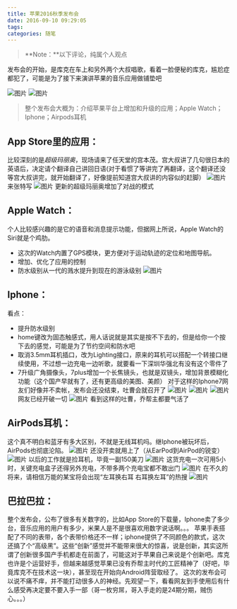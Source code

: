 ```yaml
---
title: 苹果2016秋季发布会
date: 2016-09-10 09:29:05
tags:
categories: 随笔
---
```


> **Note：**以下评论，纯属个人观点

发布会的开始，是库克在车上和另外两个大叔唱歌，看着一脸便秘的库克，尴尬症都犯了，可能是为了接下来演讲苹果的音乐应用做铺垫吧

<!--more-->

![图片](http://ocww00tfq.bkt.clouddn.com/conference/apple/2016/2)
![图片](http://ocww00tfq.bkt.clouddn.com/conference/apple/2016/3)

> 整个发布会大概为：介绍苹果平台上增加和升级的应用；Apple Watch；Iphone；Airpods耳机

## App Store里的应用：
比较深刻的是*超级玛丽奥*，现场请来了任天堂的宫本茂。宫大叔讲了几句很日本的英语后，决定请个翻译自己讲回日语(对于看惯了等讲完了再翻译，这个翻译还没等宫大叔讲完，就开始翻译了，好像提前知道宫大叔讲的内容似的赶脚）
![图片](http://ocww00tfq.bkt.clouddn.com/conference/apple/2016/4)
来张特写
![图片](http://ocww00tfq.bkt.clouddn.com/conference/apple/2016/5)
更新的超级玛丽奥增加了对战的模式

## Apple Watch：
个人比较感兴趣的是它的语音和消息提示功能，但据网上所说，Apple Watch的Siri就是个鸡肋。
- 这次的Watch内置了GPS模块，更方便对于运动轨迹的定位和地图导航。
- 增加、优化了应用的控制
- 防水级别从一代的溅水提升到现在的游泳级别
![图片](http://ocww00tfq.bkt.clouddn.com/conference/apple/2016/watch_1)

## Iphone：
看点：
- 提升防水级别
- home键改为固态触感式，用人话说就是其实是按不下去的，但是给你一个按下去的感觉，可能是为了节约空间和防水吧
- 取消3.5mm耳机插口，改为Lighting接口，原来的耳机可以搭配一个转接口继续使用，不过想一边充电一边听歌，就要看一下深圳华强北有没有这个零件了
- 7升级广角摄像头，7plus增加一个长焦镜头，也就是双镜头，增加背景模糊化功能（这个国产早就有了，还有更高级的美图、美颜）
对于这样的Iphone7网友们好像并不卖帐，发布会还没结束，吐曹会就召开了
![图片](http://ocww00tfq.bkt.clouddn.com/conference/apple/2016/iphone_7)
![图片](http://ocww00tfq.bkt.clouddn.com/conference/apple/2016/iphone_8)
![图片](http://ocww00tfq.bkt.clouddn.com/conference/apple/2016/iphone_9)
网友已经开破一切
![图片](http://ocww00tfq.bkt.clouddn.com/conference/apple/2016/iphone_A)
看到这样的吐曹，乔帮主都要气活了

## AirPods耳机：
这个真不明白和蓝牙有多大区别，不就是无线耳机吗。继Iphone被玩坏后，AirPods也彻底沦陷。
![图片](http://ocww00tfq.bkt.clouddn.com/conference/apple/2016/airpods_1)
还没开卖就用上了（从EarPod到AirPod的锐变）
![图片](http://ocww00tfq.bkt.clouddn.com/conference/apple/2016/airpods_2)
以后的工作就是捡耳机，毕竟一副150美刀
![图片](http://ocww00tfq.bkt.clouddn.com/conference/apple/2016/airpods_3)
这货充电一次可用5小时，关键充电盒子还得另外充电，不带多两个充电宝都不敢出门
![图片](http://ocww00tfq.bkt.clouddn.com/conference/apple/2016/airpods_4)
在不久的将来，请相信万能的某宝将会出现“左耳换右耳 右耳换左耳”的热搜
![图片](http://ocww00tfq.bkt.clouddn.com/conference/apple/2016/airpods_5)

## 巴拉巴拉：
整个发布会，公布了很多有关数字的，比如App Store的下载量，Iphone卖了多少台，音乐应用的用户有多少，米果人是不是很喜欢用数字说话啊。。。
苹果手表搭配了不同的表带，各个表带价格还不一样；iphone提供了不同颜色的款式，这次还搞了个“高级黑”。这些“创新”感觉并不能带来很大的惊喜，说是创新，其实这所谓了创新很多国产手机都走在前面了，可能这对于苹果自己来说是个创新吧。库克也许是个运营好手，但越来越感觉苹果已没有乔帮主时代的工匠精神了（好吧，毕竟库克不在技术这一块），甚至现在开始向Android阵营取经了。
这次的发布会可以说不痛不痒，并不能打动很多人的神经。先观望一下，看看网友到手使用后有什么感受再决定要不要入手一部（哥一枚穷屌，哥入手走的是24期分期，贼伤心。。。）